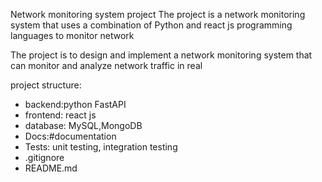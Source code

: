 Network monitoring system project
The project is a network monitoring system that uses a combination of Python and react js programming languages to monitor network

The project is to design and implement a network monitoring system that can monitor and analyze network traffic in real

project structure:
- backend:python FastAPI
- frontend: react js
- database: MySQL,MongoDB
- Docs:#documentation
- Tests: unit testing, integration testing
- .gitignore
- README.md

